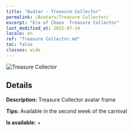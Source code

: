 ```yaml
---
title: "Avatar - Treasure Collector"
permalink: /Avatars/Treasure Collector/
excerpt: "Era of Chaos  Treasure Collector"
last_modified_at: 2021-07-14
locale: en
ref: "Treasure Collector.md"
toc: false
classes: wide
---
```

 ![Treasure Collector](/images/a/avatarFrame_19.png)

## Details

 **Description:** Treasure Collector avatar frame 

 **Tips:** Available in the second week of the carnival 

 **Is available:**  + 

